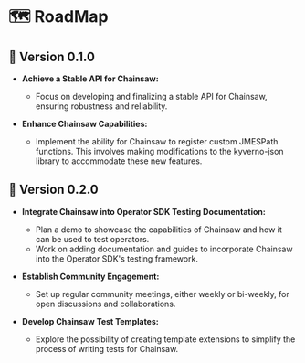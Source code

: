 # 🗺️ RoadMap

## 🚀 Version 0.1.0

- **Achieve a Stable API for Chainsaw:**
  - Focus on developing and finalizing a stable API for Chainsaw, ensuring robustness and reliability.

- **Enhance Chainsaw Capabilities:**
  - Implement the ability for Chainsaw to register custom JMESPath functions. This involves making modifications to the kyverno-json library to accommodate these new features.
  
## 🌟 Version 0.2.0

- **Integrate Chainsaw into Operator SDK Testing Documentation:**
  - Plan a demo to showcase the capabilities of Chainsaw and how it can be used to test operators.
  - Work on adding documentation and guides to incorporate Chainsaw into the Operator SDK's testing framework.

- **Establish Community Engagement:**
  - Set up regular community meetings, either weekly or bi-weekly, for open discussions and collaborations.

- **Develop Chainsaw Test Templates:**
  - Explore the possibility of creating template extensions to simplify the process of writing tests for Chainsaw.
